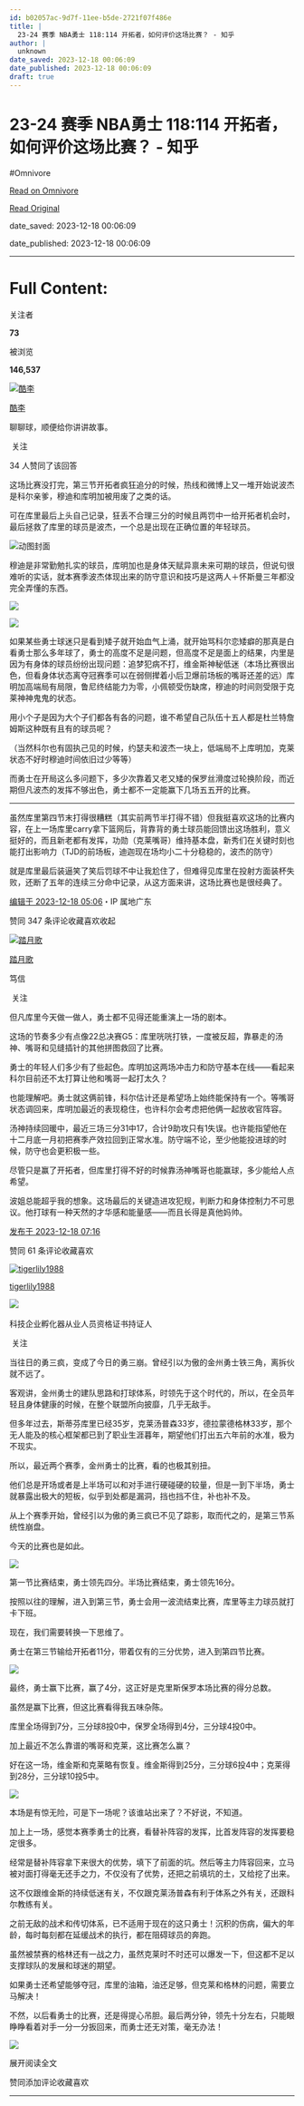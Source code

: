```yaml
---
id: b02057ac-9d7f-11ee-b5de-2721f07f486e
title: |
  23-24 赛季 NBA勇士 118:114 开拓者，如何评价这场比赛？ - 知乎
author: |
  unknown
date_saved: 2023-12-18 00:06:09
date_published: 2023-12-18 00:06:09
draft: true
---
```


# 23-24 赛季 NBA勇士 118:114 开拓者，如何评价这场比赛？ - 知乎
#Omnivore

[Read on Omnivore](https://omnivore.app/me/23-24-nba-118-114-18c7c0c336a)

[Read Original](https://www.zhihu.com/question/635374059/answer/3329775920)

date_saved: 2023-12-18 00:06:09

date_published: 2023-12-18 00:06:09

--- 

# Full Content: 

关注者

**73**

被浏览

**146,537**

[![酷李](https://proxy-prod.omnivore-image-cache.app/0x0,s-n0uxekoLWr29gv2N-_mDPBzo-xngQyUZStCHGn_6f4/https://pica.zhimg.com/v2-36dc217c73e47cc7c49169329215e8be_l.jpg?source=2c26e567)](https://www.zhihu.com/people/li-li-feng-25)

[酷李](https://www.zhihu.com/people/li-li-feng-25)

聊聊球，顺便给你讲讲故事。

​ 关注

34 人赞同了该回答

这场比赛没打完，第三节开拓者疯狂追分的时候，热线和微博上又一堆开始说波杰是科尔亲爹，穆迪和库明加被用废了之类的话。

可在库里最后上头自己记录，狂丢不合理三分的时候且两罚中一给开拓者机会时，最后拯救了库里的球员是波杰，一个总是出现在正确位置的年轻球员。

![动图封面](https://proxy-prod.omnivore-image-cache.app/700x0,serQI2uzaSRXylY6KJpVS5fLoWODrYECVRcW7c6dXwgk/https://pic1.zhimg.com/50/v2-b0f5756cf3097442a1cdfbc5e5dcf698_720w.jpg?source=2c26e567)

穆迪是非常勤勉扎实的球员，库明加也是身体天赋异禀未来可期的球员，但说句很难听的实话，就本赛季波杰体现出来的防守意识和技巧是这两人＋怀斯曼三年都没完全弄懂的东西。

![](https://proxy-prod.omnivore-image-cache.app/906x1697,sHZbv2OewNNRt4P5yG8bYHNmQVxZP2Q1snDu9cz5r74w/https://pica.zhimg.com/50/v2-51f6968d7528407f4607781d5510212a_720w.jpg?source=2c26e567)

![](https://proxy-prod.omnivore-image-cache.app/906x1647,sNej_sz3oCbfuu9M4qSZwDPiprxpMpmGmwPC3Qb1E8Iw/https://picx.zhimg.com/50/v2-3a2218bc68d285e452e5401764060e12_720w.jpg?source=2c26e567)

如果某些勇士球迷只是看到矮子就开始血气上涌，就开始骂科尔恋矮癖的那真是白看勇士那么多年球了，勇士的高度不足是问题，但高度不足是面上的结果，内里是因为有身体的球员纷纷出现问题：追梦犯病不打，维金斯神秘低迷（本场比赛很出色，但看身体状态离夺冠赛季可以在弱侧撵着小后卫爆前场板的嘴哥还差的远）库明加高端局有局限，鲁尼终结能力为零，小佩顿受伤缺席，穆迪的时间则受限于克莱神神鬼鬼的状态。

用小个子是因为大个子们都各有各的问题，谁不希望自己队伍十五人都是杜兰特詹姆斯这种既有且有的球员呢？

（当然科尔也有固执己见的时候，约瑟夫和波杰一块上，低端局不上库明加，克莱状态不好时穆迪时间依旧过少等等）

而勇士在开局这么多问题下，多少次靠着又老又矮的保罗丝滑度过轮换阶段，而近期但凡波杰的发挥不够出色，勇士都不一定能赢下几场五五开的比赛。

---

虽然库里第四节末打得很糟糕（其实前两节半打得不错）但我挺喜欢这场的比赛内容，在上一场库里carry拿下篮网后，背靠背的勇士球员能回馈出这场胜利，意义挺好的，而且新老都有发挥，功勋（克莱嘴哥）维持基本盘，新秀们在关键时刻也能打出影响力（TJD的前场板，迪迦现在场均小二十分稳稳的，波杰的防守）

就是库里最后装逼笑了笑后罚球不中让我尬住了，但难得见库里在投射方面装杯失败，还断了五年的连续三分命中记录，从这方面来讲，这场比赛也是很经典了。

[编辑于 2023-12-18 05:06](https://www.zhihu.com/question/635374059/answer/3329775920)・IP 属地广东

​赞同 34​​7 条评论​收藏​喜欢收起​

[![踏月歌](https://proxy-prod.omnivore-image-cache.app/0x0,sf4jDgaPuAQnftpP7NlCH_bIm8JySkxMhQTE-80c_ODc/https://pic1.zhimg.com/v2-ce0a19c02228d84c32325d97287f4391_l.jpg?source=1def8aca)](https://www.zhihu.com/people/ta-yue-ge)

[踏月歌](https://www.zhihu.com/people/ta-yue-ge)

笃信

​ 关注

但凡库里今天做一做人，勇士都不见得还能重演上一场的剧本。

这场的节奏多少有点像22总决赛G5：库里咣咣打铁，一度被反超，靠暴走的汤神、嘴哥和见缝插针的其他拼图救回了比赛。

勇士的年轻人们多少有了些起色。库明加这两场冲击力和防守基本在线——看起来科尔目前还不太打算让他和嘴哥一起打太久？

也能理解吧。勇士就这俩前锋，科尔估计还是希望场上始终能保持有一个。等嘴哥状态调回来，库明加最近的表现稳住，也许科尔会考虑把他俩一起放收官阵容。

汤神持续回暖中，最近三场三分31中17，合计9助攻只有1失误。也许能指望他在十二月底一月初把赛季产效拉回到正常水准。防守端不论，至少他能投进球的时候，防守也会更积极一些。

尽管只是赢了开拓者，但库里打得不好的时候靠汤神嘴哥也能赢球，多少能给人点希望。

波姐总能超乎我的想象。这场最后的关键造进攻犯规，判断力和身体控制力不可思议。他打球有一种天然的才华感和能量感——而且长得是真他妈帅。

[发布于 2023-12-18 07:16](https://www.zhihu.com/question/635374059/answer/3329944100)

​赞同 6​​1 条评论​收藏​喜欢

[![tigerlily1988](https://proxy-prod.omnivore-image-cache.app/0x0,srmtkcHbkN5nu5FUfuFvwnVkhKrzbBfO-AjuW3hN72tg/https://pica.zhimg.com/v2-dd309443256c2f93fe6025f8ea0cd887_l.jpg?source=1def8aca)](https://www.zhihu.com/people/tigerlily1988)

[tigerlily1988](https://www.zhihu.com/people/tigerlily1988)

[​](https://www.zhihu.com/question/48510028)​![](https://proxy-prod.omnivore-image-cache.app/0x0,sRpP1H2oa_TfsDLpATwsIt6ipVLRN7HlUZGTch2Ee4JQ/https://picx.zhimg.com/v2-4812630bc27d642f7cafcd6cdeca3d7a.jpg?source=88ceefae)

科技企业孵化器从业人员资格证书持证人

​ 关注

当往日的勇三疯，变成了今日的勇三崩。曾经引以为傲的金州勇士铁三角，离拆伙就不远了。

客观讲，金州勇士的建队思路和打球体系，时领先于这个时代的，所以，在全员年轻且身体健康的时候，在整个联盟所向披靡，几乎无敌手。

但多年过去，斯蒂芬库里已经35岁，克莱汤普森33岁，德拉蒙德格林33岁，那个无人能及的核心框架都已到了职业生涯暮年，期望他们打出五六年前的水准，极为不现实。

所以，最近两个赛季，金州勇士的比赛，看的也极其别扭。

他们总是开场或者是上半场可以和对手进行硬碰硬的较量，但是一到下半场，勇士就暴露出极大的短板，似乎到处都是漏洞，挡也挡不住，补也补不及。

从上个赛季开始，曾经引以为傲的勇三疯已不见了踪影，取而代之的，是第三节系统性崩盘。

今天的比赛也是如此。

![](https://proxy-prod.omnivore-image-cache.app/1170x0,sWREJHw-XEhr-xZIqxq6LNP4XQta-tn9jc-rb9AGdqqU/https://pic1.zhimg.com/50/v2-a4edce6341da8c69b67f3fc6ecd9045c_720w.jpg?source=1def8aca)

第一节比赛结束，勇士领先四分。半场比赛结束，勇士领先16分。

按照以往的理解，进入到第三节，勇士会用一波流结束比赛，库里等主力球员就打卡下班。

现在，我们需要转换一下思维了。

勇士在第三节输给开拓者11分，带着仅有的三分优势，进入到第四节比赛。

![](https://proxy-prod.omnivore-image-cache.app/1042x0,sanjQ-QMk7NJBcjTs-Jr8zec90U5s92e2P-lrz4FtbCg/https://picx.zhimg.com/50/v2-cd95124e0dc3266d6b0928a1977bc4c0_720w.jpg?source=1def8aca)

最终，勇士赢下比赛，赢了4分，这正好是克里斯保罗本场比赛的得分总数。

虽然是赢下比赛，但这比赛看得我五味杂陈。

库里全场得到7分，三分球8投0中，保罗全场得到4分，三分球4投0中。

加上最近不怎么靠谱的嘴哥和克莱，这比赛怎么赢？

好在这一场，维金斯和克莱略有恢复。维金斯得到25分，三分球6投4中；克莱得到28分，三分球10投5中。

![](https://proxy-prod.omnivore-image-cache.app/1170x0,s7CH8UYK5WGSCgwA4fOgJ0cnTSq8c9QuLbFSAxcHE9PQ/https://pic1.zhimg.com/50/v2-a9ca7d4fcda6e1a619a9f5ee652fce4d_720w.jpg?source=1def8aca)

本场是有惊无险，可是下一场呢？该谁站出来了？不好说，不知道。

加上上一场，感觉本赛季勇士的比赛，看替补阵容的发挥，比首发阵容的发挥要稳定很多。

经常是替补阵容拿下来很大的优势，填下了前面的坑。然后等主力阵容回来，立马被对面打得毫无还手之力，不仅没有了优势，还把之前填坑的土，又给挖了出来。

这不仅跟维金斯的持续低迷有关，不仅跟克莱汤普森有利于体系之外有关，还跟科尔教练有关。

之前无敌的战术和传切体系，已不适用于现在的这只勇士！沉积的伤病，偏大的年龄，每时每刻都在延缓战术的执行，都在阻碍球员的奔跑。

虽然被禁赛的格林还有一战之力，虽然克莱时不时还可以爆发一下，但这都不足以支撑球队的发展和球迷的期望。

如果勇士还希望能够夺冠，库里的油箱，油还足够，但克莱和格林的问题，需要立马解决！

不然，以后看勇士的比赛，还是得提心吊胆。最后两分钟，领先十分左右，只能眼睁睁看着对手一分一分扳回来，而勇士还无对策，毫无办法！

![](https://proxy-prod.omnivore-image-cache.app/640x0,sHm0Dnkp35clT35C2R3l7v-YAlQ2aqMkZR4K7Aw06RXE/https://picx.zhimg.com/50/v2-367fb53a1ebd2301e901d880a6552462_720w.jpg?source=1def8aca)

展开阅读全文​

​赞同​​添加评论​收藏​喜欢

---

